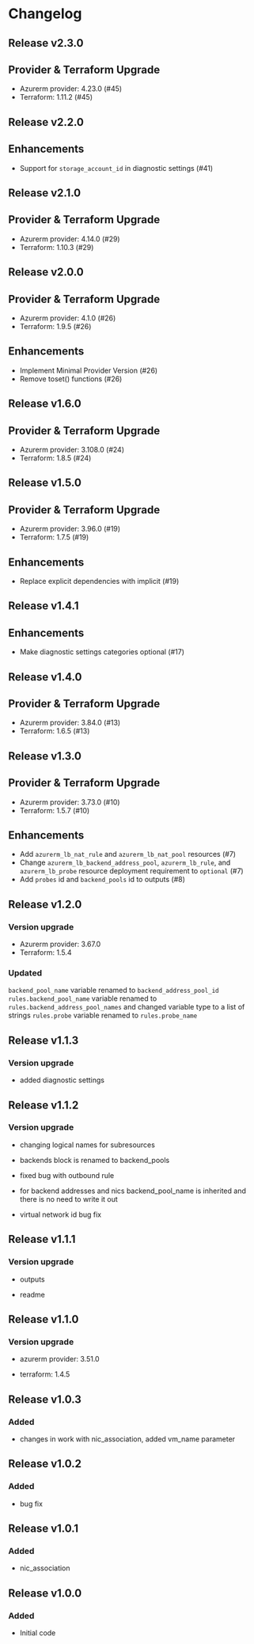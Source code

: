# Changelog

## Release v2.3.0

## Provider & Terraform Upgrade
- Azurerm provider: 4.23.0 (#45)
- Terraform: 1.11.2 (#45)
   
## Release v2.2.0

## Enhancements

- Support for `storage_account_id` in diagnostic settings (#41)


   
## Release v2.1.0

## Provider & Terraform Upgrade
- Azurerm provider: 4.14.0 (#29)
- Terraform: 1.10.3 (#29)
   
## Release v2.0.0

## Provider & Terraform Upgrade
- Azurerm provider: 4.1.0 (#26)
- Terraform: 1.9.5 (#26)
## Enhancements
- Implement Minimal Provider Version (#26)
- Remove toset() functions (#26)
   
## Release v1.6.0

## Provider & Terraform Upgrade
- Azurerm provider: 3.108.0 (#24)
- Terraform: 1.8.5 (#24)
   
## Release v1.5.0

## Provider & Terraform Upgrade

- Azurerm provider: 3.96.0 (#19)
- Terraform: 1.7.5 (#19)

## Enhancements

- Replace explicit dependencies with implicit (#19)
   
## Release v1.4.1

## Enhancements

- Make diagnostic settings categories optional (#17)


   
## Release v1.4.0

## Provider & Terraform Upgrade
- Azurerm provider: 3.84.0 (#13)
- Terraform: 1.6.5 (#13)
   
## Release v1.3.0

## Provider & Terraform Upgrade

- Azurerm provider: 3.73.0 (#10)
- Terraform: 1.5.7 (#10)

## Enhancements

- Add `azurerm_lb_nat_rule` and `azurerm_lb_nat_pool` resources (#7)
- Change `azurerm_lb_backend_address_pool`, `azurerm_lb_rule`, and `azurerm_lb_probe` resource deployment requirement to `optional` (#7)
- Add `probes` id and `backend_pools` id to outputs (#8)


   
## Release v1.2.0

### Version upgrade
-	Azurerm provider: 3.67.0
-	Terraform: 1.5.4
### Updated
`backend_pool_name` variable renamed to `backend_address_pool_id`
`rules.backend_pool_name` variable renamed to `rules.backend_address_pool_names` and changed variable type to a list of strings
`rules.probe` variable renamed to `rules.probe_name`

   
## Release v1.1.3

### Version upgrade

- added diagnostic settings
   
## Release v1.1.2

### Version upgrade

- changing logical names for subresources

- backends block is renamed to backend_pools

- fixed bug with outbound rule

- for backend addresses and nics  backend_pool_name is inherited and there is no need to write it out

- virtual network id bug fix


   
## Release v1.1.1

### Version upgrade

- outputs

- readme
   
## Release v1.1.0

### Version upgrade

- azurerm provider: 3.51.0

- terraform: 1.4.5
   
## Release v1.0.3

### Added
- changes in work with nic_association, added vm_name parameter
   
## Release v1.0.2

### Added
- bug fix
   
## Release v1.0.1

### Added
- nic_association
   
## Release v1.0.0

### Added
- Initial code
   